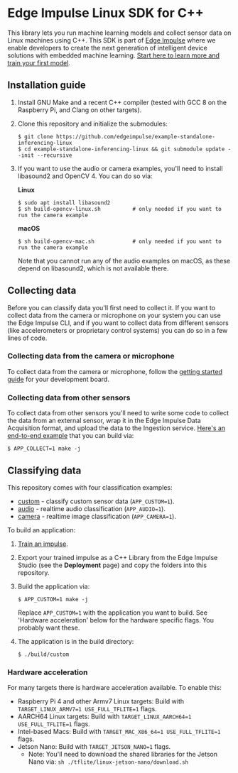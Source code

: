 # Edge Impulse Linux SDK for C++

This library lets you run machine learning models and collect sensor data on Linux machines using C++. This SDK is part of [Edge Impulse](https://www.edgeimpulse.com) where we enable developers to create the next generation of intelligent device solutions with embedded machine learning. [Start here to learn more and train your first model](https://docs.edgeimpulse.com).

## Installation guide

1. Install GNU Make and a recent C++ compiler (tested with GCC 8 on the Raspberry Pi, and Clang on other targets).
1. Clone this repository and initialize the submodules:

    ```
    $ git clone https://github.com/edgeimpulse/example-standalone-inferencing-linux
    $ cd example-standalone-inferencing-linux && git submodule update --init --recursive
    ```

1. If you want to use the audio or camera examples, you'll need to install libasound2 and OpenCV 4. You can do so via:

    **Linux**

    ```
    $ sudo apt install libasound2
    $ sh build-opencv-linux.sh          # only needed if you want to run the camera example
    ```

    **macOS**

    ```
    $ sh build-opencv-mac.sh            # only needed if you want to run the camera example
    ```

    Note that you cannot run any of the audio examples on macOS, as these depend on libasound2, which is not available there.

## Collecting data

Before you can classify data you'll first need to collect it. If you want to collect data from the camera or microphone on your system you can use the Edge Impulse CLI, and if you want to collect data from different sensors (like accelerometers or proprietary control systems) you can do so in a few lines of code.

### Collecting data from the camera or microphone

To collect data from the camera or microphone, follow the [getting started guide](https://docs.edgeimpulse.com/docs/edge-impulse-for-linux) for your development board.

### Collecting data from other sensors

To collect data from other sensors you'll need to write some code to collect the data from an external sensor, wrap it in the Edge Impulse Data Acquisition format, and upload the data to the Ingestion service. [Here's an end-to-end example](https://github.com/edgeimpulse/example-standalone-inferencing-linux/blob/master/source/collect.cpp) that you can build via:

```
$ APP_COLLECT=1 make -j
```

## Classifying data

This repository comes with four classification examples:

* [custom](https://github.com/edgeimpulse/example-standalone-inferencing-linux/blob/master/source/custom.cpp) - classify custom sensor data (`APP_CUSTOM=1`).
* [audio](https://github.com/edgeimpulse/example-standalone-inferencing-linux/blob/master/source/audio.cpp) - realtime audio classification (`APP_AUDIO=1`).
* [camera](https://github.com/edgeimpulse/example-standalone-inferencing-linux/blob/master/source/camera.cpp) - realtime image classification (`APP_CAMERA=1`).

To build an application:

1. [Train an impulse](https://docs.edgeimpulse.com/docs).
1. Export your trained impulse as a C++ Library from the Edge Impulse Studio (see the **Deployment** page) and copy the folders into this repository.
1. Build the application via:

    ```
    $ APP_CUSTOM=1 make -j
    ```

    Replace `APP_CUSTOM=1` with the application you want to build. See 'Hardware acceleration' below for the hardware specific flags. You probably want these.

1. The application is in the build directory:

    ```
    $ ./build/custom
    ```

### Hardware acceleration

For many targets there is hardware acceleration available. To enable this:

* Raspberry Pi 4 and other Armv7 Linux targets: Build with `TARGET_LINUX_ARMV7=1 USE_FULL_TFLITE=1` flags.
* AARCH64 Linux targets: Build with `TARGET_LINUX_AARCH64=1 USE_FULL_TFLITE=1` flags.
* Intel-based Macs: Build with `TARGET_MAC_X86_64=1 USE_FULL_TFLITE=1` flags.
* Jetson Nano: Build with `TARGET_JETSON_NANO=1` flags.
    * Note: You'll need to download the shared libraries for the Jetson Nano via: `sh ./tflite/linux-jetson-nano/download.sh`
